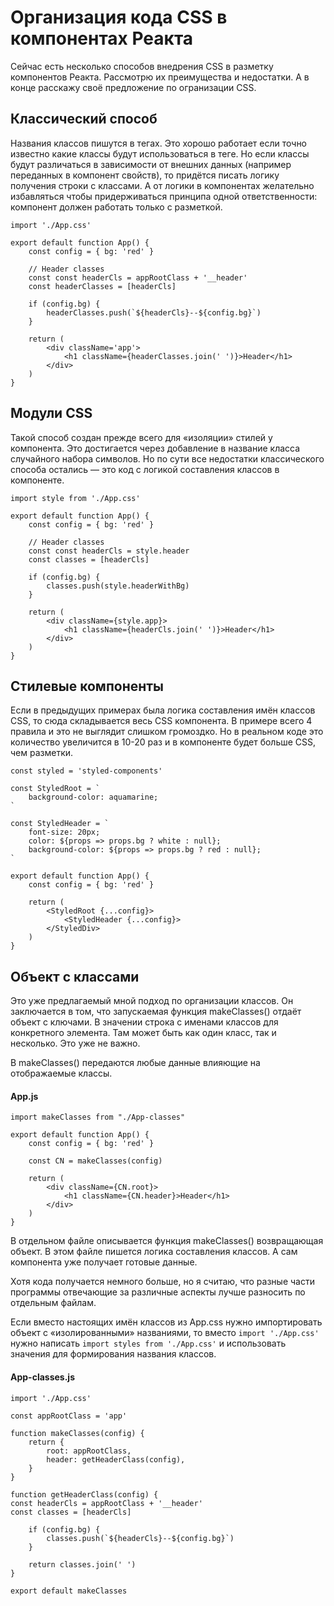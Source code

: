 # Организация кода CSS в компонентах Реакта

Сейчас есть несколько способов внедрения CSS в разметку компонентов Реакта.
Рассмотрю их преимущества и недостатки.
А в конце расскажу своё предложение по огранизации CSS.

## Классический способ

Названия классов пишутся в тегах.
Это хорошо работает если точно известно какие классы будут использоваться в теге.
Но если классы будут различаться в зависимости от внешних данных (например переданных в компонент свойств), то придётся писать логику получения строки с классами.
А от логики в компонентах желательно избавляться чтобы придерживаться принципа одной ответственности: компонент должен работать только с разметкой.

    import './App.css'

    export default function App() {
        const config = { bg: 'red' }

        // Header classes
        const const headerCls = appRootClass + '__header'
        const headerClasses = [headerCls]

        if (config.bg) {
            headerClasses.push(`${headerCls}--${config.bg}`)
        }
    
        return (
            <div className='app'>
                <h1 className={headerClasses.join(' ')}>Header</h1>
            </div>
        )
    }

## Модули CSS

Такой способ создан прежде всего для «изоляции» стилей у компонента. Это достигается через добавление в название класса случайного набора символов.
Но по сути все недостатки классического способа остались — это код с логикой составления классов в компоненте.

    import style from './App.css'

    export default function App() {
        const config = { bg: 'red' }

        // Header classes
        const const headerCls = style.header
        const classes = [headerCls]

        if (config.bg) {
            classes.push(style.headerWithBg)
        }
    
        return (
            <div className={style.app}>
                <h1 className={headerCls.join(' ')}>Header</h1>
            </div>
        )
    }

## Стилевые компоненты

Если в предыдущих примерах была логика составления имён классов CSS, то сюда складывается весь CSS компонента.
В примере всего 4 правила и это не выглядит слишком громоздко. Но в реальном коде это количество увеличится в 10-20 раз и в компоненте будет больше CSS, чем разметки. 
    
    const styled = 'styled-components'

    const StyledRoot = `
        background-color: aquamarine;
    `

    const StyledHeader = `
        font-size: 20px;
        color: ${props => props.bg ? white : null};
        background-color: ${props => props.bg ? red : null};
    `

    export default function App() {
        const config = { bg: 'red' }
    
        return (
            <StyledRoot {...config}>
                <StyledHeader {...config}>
            </StyledDiv>
        )
    }

## Объект с классами

Это уже предлагаемый мной подход по организации классов.
Он заключается в том, что запускаемая функция makeClasses() отдаёт объект с ключами.
В значении строка с именами классов для конкретного элемента.
Там может быть как один класс, так и несколько. Это уже не важно.

В makeClasses() передаются любые данные влияющие на отображаемые классы.

#### App.js
    
    import makeClasses from "./App-classes"
    
    export default function App() {
        const config = { bg: 'red' }
    
        const CN = makeClasses(config)
    
        return (
            <div className={CN.root}>
                <h1 className={CN.header}>Header</h1>
            </div>
        )
    }

В отдельном файле описывается функция makeClasses() возвращающая объект.
В этом файле пишется логика составления классов.
А сам компонента уже получает готовые данные.

Хотя кода получается немного больше, но я считаю, что разные части программы отвечающие за различные аспекты лучше разносить по отдельным файлам.

Если вместо настоящих имён классов из App.css нужно импортировать объект с «изолированными» названиями, то вместо `import './App.css'` нужно написать `import styles from './App.css'` и использовать значения для формирования названия классов.

#### App-classes.js

    import './App.css'

    const appRootClass = 'app'
    
    function makeClasses(config) {
        return {
            root: appRootClass,
            header: getHeaderClass(config),
        }
    }
    
    function getHeaderClass(config) {
    const headerCls = appRootClass + '__header'
    const classes = [headerCls]
    
        if (config.bg) {
            classes.push(`${headerCls}--${config.bg}`)
        }
    
        return classes.join(' ')
    }
    
    export default makeClasses